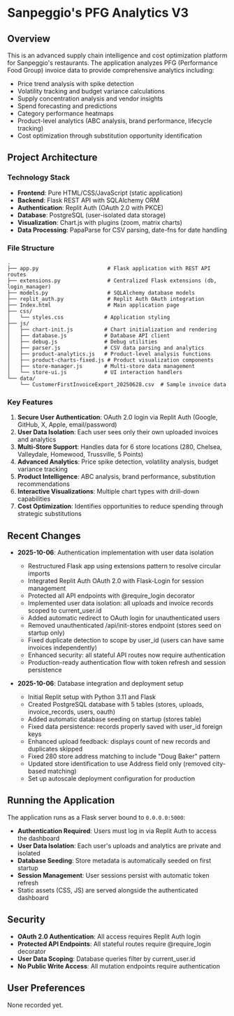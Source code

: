 # Sanpeggio's PFG Analytics V3

## Overview
This is an advanced supply chain intelligence and cost optimization platform for Sanpeggio's restaurants. The application analyzes PFG (Performance Food Group) invoice data to provide comprehensive analytics including:

- Price trend analysis with spike detection
- Volatility tracking and budget variance calculations
- Supply concentration analysis and vendor insights
- Spend forecasting and predictions
- Category performance heatmaps
- Product-level analytics (ABC analysis, brand performance, lifecycle tracking)
- Cost optimization through substitution opportunity identification

## Project Architecture

### Technology Stack
- **Frontend**: Pure HTML/CSS/JavaScript (static application)
- **Backend**: Flask REST API with SQLAlchemy ORM
- **Authentication**: Replit Auth (OAuth 2.0 with PKCE)
- **Database**: PostgreSQL (user-isolated data storage)
- **Visualization**: Chart.js with plugins (zoom, matrix charts)
- **Data Processing**: PapaParse for CSV parsing, date-fns for date handling

### File Structure
```
.
├── app.py                      # Flask application with REST API routes
├── extensions.py               # Centralized Flask extensions (db, login_manager)
├── models.py                   # SQLAlchemy database models
├── replit_auth.py              # Replit Auth OAuth integration
├── Index.html                  # Main application page
├── css/
│   └── styles.css             # Application styling
├── js/
│   ├── chart-init.js          # Chart initialization and rendering
│   ├── database.js            # Database API client
│   ├── debug.js               # Debug utilities
│   ├── parser.js              # CSV data parsing and analytics
│   ├── product-analytics.js   # Product-level analysis functions
│   ├── product-charts-fixed.js # Product visualization components
│   ├── store-manager.js       # Multi-store data management
│   └── store-ui.js            # UI interaction handlers
└── data/
    └── CustomerFirstInvoiceExport_20250628.csv  # Sample invoice data
```

### Key Features
1. **Secure User Authentication**: OAuth 2.0 login via Replit Auth (Google, GitHub, X, Apple, email/password)
2. **User Data Isolation**: Each user sees only their own uploaded invoices and analytics
3. **Multi-Store Support**: Handles data for 6 store locations (280, Chelsea, Valleydale, Homewood, Trussville, 5 Points)
4. **Advanced Analytics**: Price spike detection, volatility analysis, budget variance tracking
5. **Product Intelligence**: ABC analysis, brand performance, substitution recommendations
6. **Interactive Visualizations**: Multiple chart types with drill-down capabilities
7. **Cost Optimization**: Identifies opportunities to reduce spending through strategic substitutions

## Recent Changes
- **2025-10-06**: Authentication implementation with user data isolation
  - Restructured Flask app using extensions pattern to resolve circular imports
  - Integrated Replit Auth OAuth 2.0 with Flask-Login for session management
  - Protected all API endpoints with @require_login decorator
  - Implemented user data isolation: all uploads and invoice records scoped to current_user.id
  - Added automatic redirect to OAuth login for unauthenticated users
  - Removed unauthenticated /api/init-stores endpoint (stores seed on startup only)
  - Fixed duplicate detection to scope by user_id (users can have same invoices independently)
  - Enhanced security: all stateful API routes now require authentication
  - Production-ready authentication flow with token refresh and session persistence

- **2025-10-06**: Database integration and deployment setup
  - Initial Replit setup with Python 3.11 and Flask
  - Created PostgreSQL database with 5 tables (stores, uploads, invoice_records, users, oauth)
  - Added automatic database seeding on startup (stores table)
  - Fixed data persistence: records properly saved with user_id foreign keys
  - Enhanced upload feedback: displays count of new records and duplicates skipped
  - Fixed 280 store address matching to include "Doug Baker" pattern
  - Updated store identification to use Address field only (removed city-based matching)
  - Set up autoscale deployment configuration for production

## Running the Application
The application runs as a Flask server bound to `0.0.0.0:5000`:
- **Authentication Required**: Users must log in via Replit Auth to access the dashboard
- **User Data Isolation**: Each user's uploads and analytics are private and isolated
- **Database Seeding**: Store metadata is automatically seeded on first startup
- **Session Management**: User sessions persist with automatic token refresh
- Static assets (CSS, JS) are served alongside the authenticated dashboard

## Security
- **OAuth 2.0 Authentication**: All access requires Replit Auth login
- **Protected API Endpoints**: All stateful routes require @require_login decorator
- **User Data Scoping**: Database queries filter by current_user.id
- **No Public Write Access**: All mutation endpoints require authentication

## User Preferences
None recorded yet.
